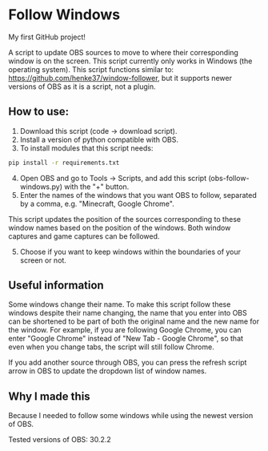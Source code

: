 # Follow Windows
My first GitHub project!

A script to update OBS sources to move to where their corresponding window is on the screen.
This script currently only works in Windows (the operating system).
This script functions similar to: https://github.com/henke37/window-follower, but it supports newer versions of OBS as it is a script, not a plugin.

## How to use:
1) Download this script (code -> download script).
2) Install a version of python compatible with OBS.
3) To install modules that this script needs:
```bash
pip install -r requirements.txt
```
4) Open OBS and go to Tools -> Scripts, and add this script (obs-follow-windows.py) with the "+" button.
5) Enter the names of the windows that you want OBS to follow, separated by a comma, e.g. "Minecraft, Google Chrome".

This script updates the position of the sources corresponding to these window names based on the position of the windows.
Both window captures and game captures can be followed.

5) Choose if you want to keep windows within the boundaries of your screen or not.

## Useful information
Some windows change their name. To make this script follow these windows despite their name changing, the name that you enter into
OBS can be shortened to be part of both the original name and the new name for the window. For example, if you are following
Google Chrome, you can enter "Google Chrome" instead of "New Tab - Google Chrome", so that even when you change tabs, the script will still follow Chrome.

If you add another source through OBS, you can press the refresh script arrow in OBS to update the dropdown list of window names.

## Why I made this
Because I needed to follow some windows while using the newest version of OBS.

Tested versions of OBS: 30.2.2
